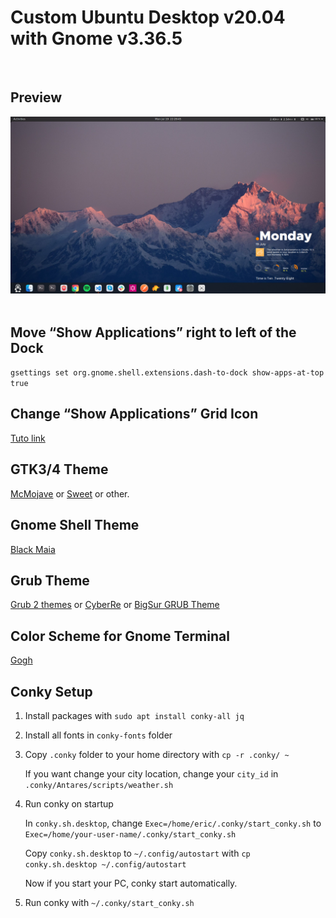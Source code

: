 # Custom Ubuntu Desktop v20.04 with Gnome v3.36.5

<br/>

## Preview

<img src="./Preview.png" alt="Preview">
<br/>
<br/>

## Move “Show Applications” right to left of the Dock

`gsettings set org.gnome.shell.extensions.dash-to-dock show-apps-at-top true`

## Change “Show Applications” Grid Icon

[Tuto link](https://ubuntuhandbook.org/index.php/2019/01/change-show-applications-grid-icon-ubuntu-18-04/)

## GTK3/4 Theme

[McMojave](https://www.pling.com/s/Gnome/p/1275087) or [Sweet](https://www.pling.com/s/Gnome/p/1253385) or other.

## Gnome Shell Theme

[Black Maia](https://www.pling.com/s/Gnome/p/1201366)

## Grub Theme

[Grub 2 themes](https://github.com/vinceliuice/grub2-themes) or [CyberRe](https://www.pling.com/s/Gnome/p/1420727) or [BigSur GRUB Theme](https://www.pling.com/s/Gnome/p/1443844)

## Color Scheme for Gnome Terminal

[Gogh](https://mayccoll.github.io/Gogh/)

## Conky Setup

1. Install packages with `sudo apt install conky-all jq`

2. Install all fonts in `conky-fonts` folder
3. Copy `.conky` folder to your home directory with `cp -r .conky/ ~`

   If you want change your city location, change your `city_id` in `.conky/Antares/scripts/weather.sh`

4. Run conky on startup

   In `conky.sh.desktop`, change `Exec=/home/eric/.conky/start_conky.sh` to `Exec=/home/your-user-name/.conky/start_conky.sh`

   Copy `conky.sh.desktop` to `~/.config/autostart` with `cp conky.sh.desktop ~/.config/autostart`

   Now if you start your PC, conky start automatically.

5. Run conky with `~/.conky/start_conky.sh`
